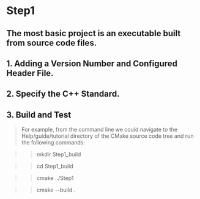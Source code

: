 # Step1

The most basic project is an executable built from source code files.
--------

## 1. Adding a Version Number and Configured Header File.
## 2. Specify the C++ Standard.
## 3. Build and Test
>For example, from the command line we could navigate to the Help/guide/tutorial directory of the CMake source code tree and run the following commands:

>>mkdir Step1_build

>>cd Step1_build

>>cmake ../Step1

>>cmake --build . 
